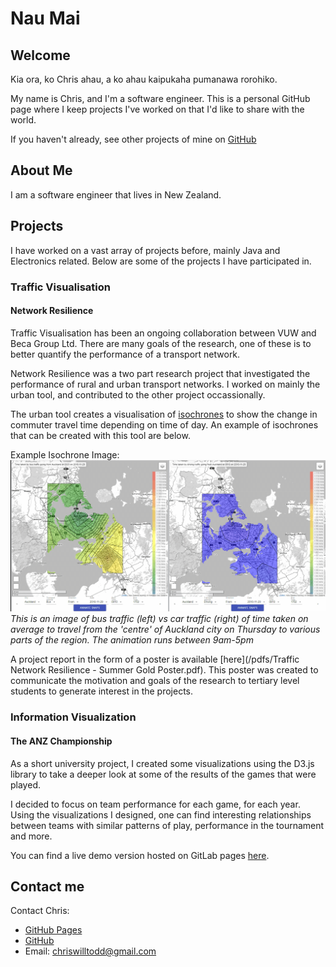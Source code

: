 # Nau Mai
## Welcome

Kia ora, ko Chris ahau, a ko ahau kaipukaha pumanawa rorohiko. 

My name is Chris, and I'm a software engineer. This is a personal GitHub page where I keep projects I've
worked on that I'd like to share with the world.

If you haven't already, see other projects of mine on [GitHub](https://github.com/chriswtodd/)

## About Me

I am a software engineer that lives in New Zealand.

## Projects

I have worked on a vast array of projects before, mainly Java and Electronics related. Below are some 
of the projects I have participated in.

### Traffic Visualisation
#### Network Resilience

Traffic Visualisation has been an ongoing collaboration between VUW and Beca Group Ltd. There are many 
goals of the research, one of these is to better quantify the performance of a transport network.

Network Resilience was a two part research project that investigated the performance of rural and urban 
transport networks. I worked on mainly the urban tool, and contributed to the other project occassionally.

The urban tool creates a visualisation of [isochrones](https://wiki.openstreetmap.org/wiki/Isochrone) to 
show the change in commuter travel time depending on time of day. An example of isochrones that can be 
created with this tool are below.

Example Isochrone Image:
![Isochrone](/images/Auckland-Thursday-alltime-comp.gif "Animated Isochrone of Auckland, NZ")
_This is an image of bus traffic (left) vs car traffic (right) of time taken on average to travel from the
'centre' of Auckland city on Thursday to various parts of the region. The animation runs between 9am-5pm_

A project report in the form of a poster is available [here](/pdfs/Traffic Network Resilience - Summer 
Gold Poster.pdf). This poster was created to communicate the motivation and goals of the research to 
tertiary level students to generate interest in the projects.

### Information Visualization
#### The ANZ Championship

As a short university project, I created some visualizations using the D3.js library to take a deeper look
at some of the results of the games that were played.

I decided to focus on team performance for each game, for each year. Using the visualizations I designed,
one can find interesting relationships between teams with similar patterns of play, performance in the tournament and more.

You can find a live demo version hosted on GitLab pages [here](https://toddchri1.glp.ecs.vuw.ac.nz/information-visualisation---anz-championship/).

## Contact me

Contact Chris:
- [GitHub Pages](https://chriswtodd.github.io/)
- [GitHub](https://github.com/chriswtodd/)
- Email: <chriswilltodd@gmail.com>

